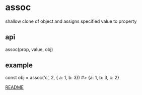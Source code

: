 # assoc

shallow clone of object and assigns specified value to property

## api

assoc(prop, value, obj)


## example

const obj = assoc('c', 2, { a: 1, b: 3})
#> {a: 1, b: 3, c: 2}

[README](../../../README.md)
